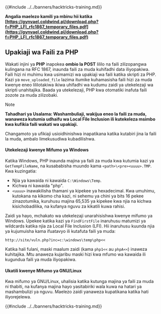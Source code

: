 {{#include ../../banners/hacktricks-training.md}}

**Angalia maelezo kamili ya mbinu hii katika [https://gynvael.coldwind.pl/download.php?f=PHP_LFI_rfc1867_temporary_files.pdf](https://gynvael.coldwind.pl/download.php?f=PHP_LFI_rfc1867_temporary_files.pdf)**

## **Upakiaji wa Faili za PHP**

Wakati injini ya **PHP** inapokea **ombio la POST** lililo na faili zilizopangwa kulingana na RFC 1867, inaunda faili za muda kuhifadhi data iliyopakiwa. Faili hizi ni muhimu kwa usimamizi wa upakiaji wa faili katika skripti za PHP. Kazi ya `move_uploaded_file` lazima itumike kuhamasisha faili hizi za muda kwenye eneo lililotakiwa ikiwa uhifadhi wa kudumu zaidi ya utekelezaji wa skripti unahitajika. Baada ya utekelezaji, PHP kwa otomatiki inafuta faili zozote za muda zilizobaki.

> [!NOTE]
> **Tahadhari ya Usalama: Washambuliaji, wakijua eneo la faili za muda, wanaweza kutumia udhaifu wa Local File Inclusion ili kutekeleza msimbo kwa kufikia faili wakati wa upakiaji.**

Changamoto ya ufikiaji usioidhinishwa inapatikana katika kutabiri jina la faili la muda, ambalo limekusudiwa kubadilishwa.

#### Utekelezaji kwenye Mifumo ya Windows

Katika Windows, PHP inaunda majina ya faili za muda kwa kutumia kazi ya `GetTempFileName`, na kusababisha muundo kama `<path>\<pre><uuuu>.TMP`. Kwa kuzingatia:

- Njia ya kawaida ni kawaida `C:\Windows\Temp`.
- Kichwa ni kawaida "php".
- `<uuuu>` inawakilisha thamani ya kipekee ya hexadecimal. Kwa umuhimu, kutokana na kikomo cha kazi, ni sehemu ya chini ya bits 16 pekee zinazotumika, kuruhusu majina 65,535 ya kipekee kwa njia na kichwa kisichobadilika, na kufanya nguvu za kikatili kuwa rahisi.

Zaidi ya hayo, mchakato wa utekelezaji unarahisishwa kwenye mifumo ya Windows. Upekee katika kazi ya `FindFirstFile` inaruhusu matumizi ya wildcards katika njia za Local File Inclusion (LFI). Hii inaruhusu kuunda njia ya kujumuisha kama ifuatavyo ili kutafuta faili ya muda:
```
http://site/vuln.php?inc=c:\windows\temp\php<<
```
Katika hali fulani, maski maalum zaidi (kama `php1<<` au `phpA<<`) inaweza kuhitajika. Mtu anaweza kujaribu maski hizi kwa mfumo wa kawaida ili kugundua faili ya muda iliyopakiwa.

#### Ukatili kwenye Mifumo ya GNU/Linux

Kwa mifumo ya GNU/Linux, uhalisia katika kutunga majina ya faili za muda ni thabiti, na kufanya majina hayo yasitabiriki wala kuwa na hatari ya mashambulizi ya nguvu. Maelezo zaidi yanaweza kupatikana katika hati iliyorejelewa.

{{#include ../../banners/hacktricks-training.md}}

